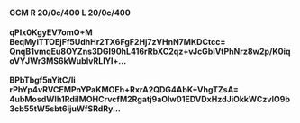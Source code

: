 #### GCM R 20/0c/400 L 20/0c/400
**qPIx0KgyEV7omO+M**<br/>**BeqMyiTTOEjFf5UdhHr2TX6FgF2Hj7zVHnN7MKDCtcc=**<br/>**QnqB1vmqEu8OYZns3DGI90hL416rRbXC2qz+vJcGbIVtPhNrz8w2p/K0iqoVYJWr3MS6kWublvRLIYl+...**<br/><br/>
**BPbTbgf5nYitC/li**<br/>**rPhYp4vRVCEMPnYPaKMOEh+RxrA2QDG4AbK+VhgTZsA=**<br/>**4ubMosdWIh1RdilMOHCrvcfM2Rgatj9aOlw01EDVDxHzdJiOkkWCzvlO9b3cb55tW5sbt6ijuWfSRdRy...**